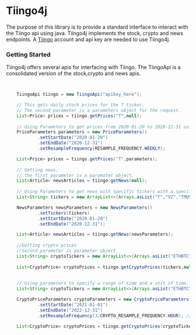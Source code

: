 # Tiingo4j

The purpose of this library is to provide a standard interface to interact with the Tiingo api using java. Tiingo4j implements the stock, crypto and news endpoints.
A [Tiingo](https://api.tiingo.com/) account and api key are needed to use Tiingo4j.

### Getting Started
Tiingo4j offers several apis for interfacing with Tiingo. The TiingoApi is a consolidated version of the stock,crypto and news apis.

```java


    TiingoApi tiingo = new TiingoApi("apikey_here");

    // This gets daily stock prices for the T ticker.
    // The second parameter is a parameters object for the request.        
    List<Price> prices = tiingo.getPrices("T",null);
    
    // Using Parameters to get prices from 2020-01-20 to 2020-12-31 using weeks as a unit of time.
    PriceParameters parameters = new PriceParameters()
            .setStartDate("2020-01-20")
            .setEndDate("2020-12-31")
            .setResampleFrequency(RESAMPLE_FREQUENCY.WEEKLY);

    List<Price> prices = tiingo.getPrices("T",parameters);
    
    // Getting news.
    // the first parameter is a paramater object.        
    List<Article> newsArticles = tiingo.getNews(null);
    
    // Using Parameters to get news with specific tickers with a specific time period.
    List<String> tickers = new ArrayList<>(Arrays.asList("T","VZ","TMUS"));

    NewsParameters newsParameters = new NewsParameters()
            .setTickers(tickers)
            .setStartDate("2020-01-20")
            .setEndDate("2020-12-31");

    List<Article> newsArticles = tiingo.getNews(newsParameters);
    
    //Getting crypto prices
    //Second parameter is parameter object        
    List<String> cryptoTickers = new ArrayList<>(Arrays.asList("ETHBTC","BTCUSD"));
   
    List<CryptoPrice> cryptoPrices = tiingo.getCryptoPrices(tickers,null);
   
    
    // Using parameters to specify a range of time and a unit of time.
    List<String> cryptoTickers = new ArrayList<>(Arrays.asList("ETHBTC","BTCUSD"));

    CryptoPriceParameters cryptoParameters = new CryptoPriceParameters()
            .setStartDate("2021-01-01")
            .setEndDate("2022-12-31")
            .setResampleFrequency(3,CRYPTO_RESAMPLE_FREQUENCY.HOUR); // 3 hour candle.
    
    List<CryptoPrice> cryptoPrices = tiingo.getCryptoPrices(cryptoTickers,cryptoParameters);

```